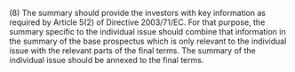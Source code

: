 (8) The summary should provide the investors with key information as required by Article 5(2) of Directive 2003/71/EC. For that purpose, the summary specific to the individual issue should combine that information in the summary of the base prospectus which is only relevant to the individual issue with the relevant parts of the final terms. The summary of the individual issue should be annexed to the final terms.